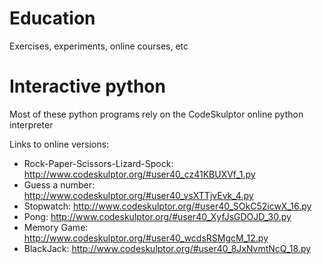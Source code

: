# Education

Exercises, experiments, online courses, etc

# Interactive python

Most of these python programs rely on the CodeSkulptor online python interpreter

Links to online versions:

* Rock-Paper-Scissors-Lizard-Spock:  http://www.codeskulptor.org/#user40_cz41KBUXVf_1.py
* Guess a number: http://www.codeskulptor.org/#user40_vsXTTjvEvk_4.py
* Stopwatch: http://www.codeskulptor.org/#user40_SOkC52icwX_16.py
* Pong: http://www.codeskulptor.org/#user40_XyfJsGDOJD_30.py
* Memory Game: http://www.codeskulptor.org/#user40_wcdsRSMgcM_12.py
* BlackJack: http://www.codeskulptor.org/#user40_8JxNvmtNcQ_18.py


